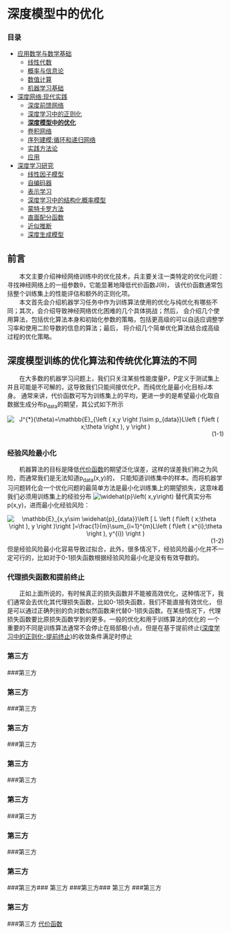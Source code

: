 # 深度模型中的优化
### 目录  
+ [应用数学与数学基础](../应用数学与数学基础/ "../应用数学与数学基础/") 
    + [线性代数](../应用数学与数学基础/线性代数.md "../应用数学与数学基础/线性代数.md")
    + [概率与信息论](../应用数学与数学基础/概率与信息论.md "../应用数学与数学基础/概率与信息论.md") 
    + [数值计算](../应用数学与数学基础/数值计算.md "../应用数学与数学基础/数值计算.md")
    + [机器学习基础](../应用数学与数学基础/机器学习基础.md "../应用数学与数学基础/机器学习基础.md")
+ [深度网络:现代实践](../深度网络：现代实践/ "../深度网络：现代实践/")
    + [深度前馈网络](../深度网络：现代实践/深度前馈网络.md "../深度网络：现代实践/深度前馈网络.md")
    + [深度学习中的正则化](../深度网络：现代实践/深度学习中的正则化.md "../深度网络：现代实践/深度学习中的正则化.md")
    + [**深度模型中的优化**](../深度网络：现代实践/深度模型中的优化.md "../深度网络：现代实践/深度模型中的优化.md")
    + [卷积网络](../深度网络：现代实践/卷积网络.md "../深度网络：现代实践/卷积网络.md")
    + [序列建模:循环和递归网络](../深度网络：现代实践/序列建模：循环和递归网络.md "../深度网络：现代实践/序列建模：循环和递归网络.md")
    + [实践方法论](../深度网络：现代实践/实践方法论.md "../深度网络：现代实践/实践方法论.md")
    + [应用](../深度网络：现代实践/应用.md "../深度网络：现代实践/应用.md")
+ [深度学习研究](../深度学习研究/ "../深度学习研究/")
    + [线性因子模型](../深度学习研究/线性因子模型.md "../深度学习研究/线性因子模型.md")
    + [自编码器](../深度学习研究/自编码器.md "../深度学习研究/自编码器.md")
    + [表示学习](../深度学习研究/表示学习.md "../深度学习研究/表示学习.md")
    + [深度学习中的结构化概率模型](../深度学习研究/深度学习中的结构化概率模型.md "../深度学习研究/深度学习中的结构化概率模型.md")
    + [蒙特卡罗方法](../深度学习研究/蒙特卡罗方法.md "../深度学习研究/蒙特卡罗方法.md")
    + [直面配分函数](../深度学习研究/直面配分函数.md "../深度学习研究/直面配分函数.md")
    + [近似推断](../深度学习研究/近似推断.md "../深度学习研究/近似推断.md")
    + [深度生成模型](../深度学习研究/深度生成模型.md "../深度学习研究/深度生成模型.md")

## 前言
　　本文主要介绍神经网络训练中的优化技术，兵主要关注一类特定的优化问题：寻找神经网络上的一组参数θ，它能显著地降低代价函数J(θ)，
该代价函数通常包括整个训练集上的性能评估和额外的正则化项。  
　　本文首先会介绍机器学习任务中作为训练算法使用的优化与纯优化有哪些不同；其次，会介绍导致神经网络优化困难的几个具体挑战；然后，
会介绍几个使用算法，包括优化算法本身和初始化参数的策略，包括更高级的可以自适应调整学习率和使用二阶导数的信息的算法；最后，
将介绍几个简单优化算法结合成高级过程的优化策略。
## 深度模型训练的优化算法和传统优化算法的不同
　　在大多数的机器学习问题上，我们只关注某些性能度量P，P定义于测试集上并且可能是不可解的，这导致我们只能间接优化P。而纯优化是最小化目标J本身。
通常来讲，代价函数可写为训练集上的平均，更进一步的是希望最小化取自数据生成分布p<sub>data</sub>的期望，其公式如下所示　　
<div align=center name="(1-1)"><img src="https://latex.codecogs.com/gif.latex?J^{*}(\theta)=\mathbb{E}_{\left&space;(&space;x,y&space;\right&space;)\sim&space;p_{data}}L\left&space;(&space;f\left&space;(&space;x;\theta&space;\right&space;),&space;y&space;\right&space;)" title="J^{*}(\theta)=\mathbb{E}_{\left ( x,y \right )\sim p_{data}}L\left ( f\left ( x;\theta \right ), y \right )" /><div align=right>(1-1)</div></div>

### 经验风险最小化
　　机器算法的目标是降低[代价函数](#(1-1))的期望泛化误差，这样的误差我们称之为风险，而通常我们是无法知道p<sub>data</sub>(x,y)的，
只能知道训练集中的样本。而将机器学习问题转化会一个优化问题的最简单方法是最小化训练集上的期望损失，这意味着我们必须用训练集上的经验分布
<a><img src="https://latex.codecogs.com/gif.latex?\widehat{p}\left(&space;x,y\right)" title="\widehat{p}\left( x,y\right)" /></a>
替代真实分布p(x,y)，进而最小化经验风险：  
<div align=center><img src="https://latex.codecogs.com/gif.latex?\mathbb{E}_{x,y\sim&space;\widehat{p}_{data}}\left&space;[&space;L&space;\left&space;(&space;f\left&space;(&space;x;\theta&space;\right&space;),&space;y&space;\right&space;)\right&space;]=\frac{1}{m}\sum_{i=1}^{m}L\left&space;(&space;f\left&space;(&space;x^{i};\theta&space;\right&space;),&space;y^{i})&space;\right&space;)" title="\mathbb{E}_{x,y\sim \widehat{p}_{data}}\left [ L \left ( f\left ( x;\theta \right ), y \right )\right ]=\frac{1}{m}\sum_{i=1}^{m}L\left ( f\left ( x^{i};\theta \right ), y^{i}) \right )" /><div align=right>(1-2)</div></div>  
但是经验风险最小化容易导致过拟合，此外，很多情况下，经验风险最小化并不一定可行的，比如对于0-1损失函数根据经验风险最小化是没有有效导数的。

### 代理损失函数和提前终止
　　正如上面所说的，有时候真正的损失函数并不能被高效优化，这种情况下，我们通常会去优化其代理损失函数，比如0-1损失函数，我们不能直接有效优化，
但是可以通过正确列别的负对数似然函数来代替0-1损失函数。在某些情况下，代理损失函数要比原损失函数学到的更多。一般的优化和用于训练算法的优化的
一个重要的不同是训练算法通常不会停止在局部极小点，但是在基于提前终止([深度学习中的正则化-提前终止](./深度学习中的正则化.md#提前终止))的收敛条件满足时停止

### 第三方
###第三方
### 第三方
###第三方
### 第三方
###第三方
### 第三方
###第三方
### 第三方
###第三方
### 第三方
###第三方
### 第三方
###第三方### 第三方
###第三方### 第三方
###第三方
### 第三方
###第三方
[代价函数](#(1-1))



